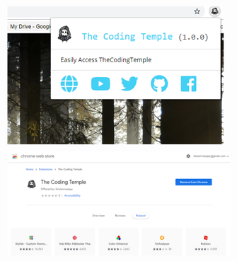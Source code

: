 ![git hub ](https://github.com/thisismrsanjay/mini-projects/blob/master/simple-chrome-extension/Capture.PNG)  

![git hub ](https://github.com/thisismrsanjay/mini-projects/blob/master/simple-chrome-extension/store.PNG)